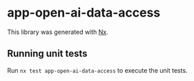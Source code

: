 # app-open-ai-data-access

This library was generated with [Nx](https://nx.dev).

## Running unit tests

Run `nx test app-open-ai-data-access` to execute the unit tests.
